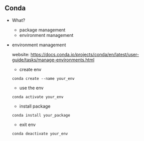 Conda
---

- What?
    - package management
    - environment management

- environment management
    
   website: https://docs.conda.io/projects/conda/en/latest/user-guide/tasks/manage-environments.html

    - create env
    ```
    conda create --name your_env
    ```
    
    - use the env
    ```
    conda activate your_env
    ```
    
    - install package
    ```
    conda install your_package
    ```
    
    - exit env
    ```
    conda deactivate your_env
    ```